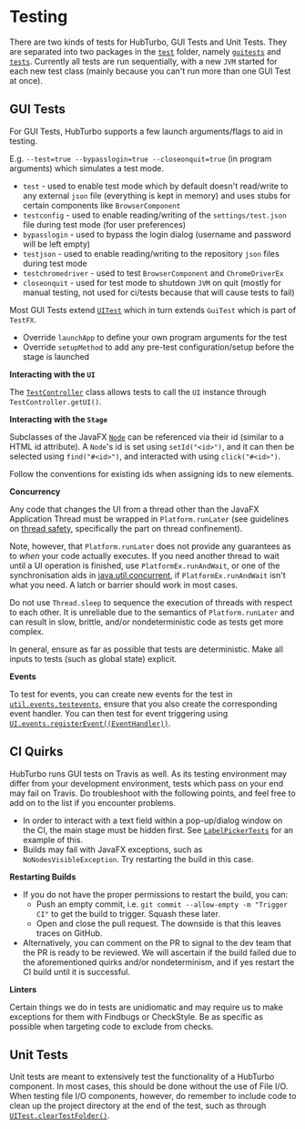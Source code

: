 # Testing

There are two kinds of tests for HubTurbo, GUI Tests and Unit Tests. They are separated into two packages in the [`test`](../src/test/java) folder, namely [`guitests`](../src/test/java/guitests) and [`tests`](../src/test/java/tests). Currently all tests are run sequentially, with a new `JVM` started for each new test class (mainly because you can't run more than one GUI Test at once).  

## GUI Tests

For GUI Tests, HubTurbo supports a few launch arguments/flags to aid in testing. 

E.g. `--test=true --bypasslogin=true --closeonquit=true` (in program arguments) which simulates a test mode. 
- `test` - used to enable test mode which by default doesn't read/write to any external `json` file (everything is kept in memory) and uses stubs for certain components like `BrowserComponent`
- `testconfig` - used to enable reading/writing of the `settings/test.json` file during test mode (for user preferences)
- `bypasslogin` - used to bypass the login dialog (username and password will be left empty)
- `testjson` - used to enable reading/writing to the repository `json` files during test mode
- `testchromedriver` - used to test `BrowserComponent` and `ChromeDriverEx`
- `closeonquit` - used for test mode to shutdown `JVM` on quit (mostly for manual testing, not used for ci/tests because that will cause tests to fail)

Most GUI Tests extend [`UITest`](../src/test/java/guitests/UITest.java) which in turn extends `GuiTest` which is part of `TestFX`. 
- Override `launchApp` to define your own program arguments for the test
- Override `setupMethod` to add any pre-test configuration/setup before the stage is launched

**Interacting with the `UI`**

The [`TestController`](../src/main/java/ui/TestController.java) class allows tests to call the `UI` instance through `TestController.getUI()`. 

**Interacting with the `Stage`**

Subclasses of the JavaFX [`Node`](https://docs.oracle.com/javase/8/javafx/api/javafx/scene/Node.html) can be referenced via their id (similar to a HTML id attribute). A `Node`'s id is set using `setId("<id>")`, and it can then be selected using `find("#<id>")`, and interacted with using `click("#<id>")`.

Follow the conventions for existing ids when assigning ids to new elements.

**Concurrency**

Any code that changes the UI from a thread other than the JavaFX Application Thread must be wrapped in `Platform.runLater` (see guidelines on [thread safety](designRationalesAndGuidelines.md#thread-safety), specifically the part on thread confinement).

Note, however, that `Platform.runLater` does not provide any guarantees as to *when* your code actually executes. If you need another thread to wait until a UI operation is finished, use `PlatformEx.runAndWait`, or one of the synchronisation aids in [java.util.concurrent](http://docs.oracle.com/javase/7/docs/api/java/util/concurrent/package-summary.html), if `PlatformEx.runAndWait` isn't what you need. A latch or barrier should work in most cases.

Do not use `Thread.sleep` to sequence the execution of threads with respect to each other. It is unreliable due to the semantics of `Platform.runLater` and can result in slow, brittle, and/or nondeterministic code as tests get more complex.

In general, ensure as far as possible that tests are deterministic. Make all inputs to tests (such as global state) explicit.

**Events**

To test for events, you can create new events for the test in [`util.events.testevents`](../src/main/java/util/events/testevents), ensure that you also create the corresponding event handler. You can then test for event triggering using [`UI.events.registerEvent((EventHandler))`](../src/main/java/ui/UI.java). 

## CI Quirks

HubTurbo runs GUI tests on Travis as well. As its testing environment may differ from your development environment, tests which pass on your end may fail on Travis. Do troubleshoot with the following points, and feel free to add on to the list if you encounter problems.

- In order to interact with a text field within a pop-up/dialog window on the CI, the main stage must be hidden first. See [`LabelPickerTests`](../src/test/java/guitests/LabelPickerTests.java) for an example of this.
- Builds may fail with JavaFX exceptions, such as `NoNodesVisibleException`. Try restarting the build in this case.

**Restarting Builds**

- If you do not have the proper permissions to restart the build, you can:
    + Push an empty commit, i.e. `git commit --allow-empty -m "Trigger CI"` to get the build to trigger. Squash these later.
    + Open and close the pull request. The downside is that this leaves traces on GitHub.
- Alternatively, you can comment on the PR to signal to the dev team that the PR is ready to be reviewed. We will ascertain if the build failed due to the aforementioned quirks and/or nondeterminism, and if yes restart the CI build until it is successful.

**Linters**

Certain things we do in tests are unidiomatic and may require us to make exceptions for them with Findbugs or CheckStyle. Be as specific as possible when targeting code to exclude from checks.

## Unit Tests

Unit tests are meant to extensively test the functionality of a HubTurbo component. In most cases, this should be done without the use of File I/O. When testing file I/O components, however, do remember to include code to clean up the project directory at the end of the test, such as through [`UITest.clearTestFolder()`](../src/test/java/guitests/UITest.java).